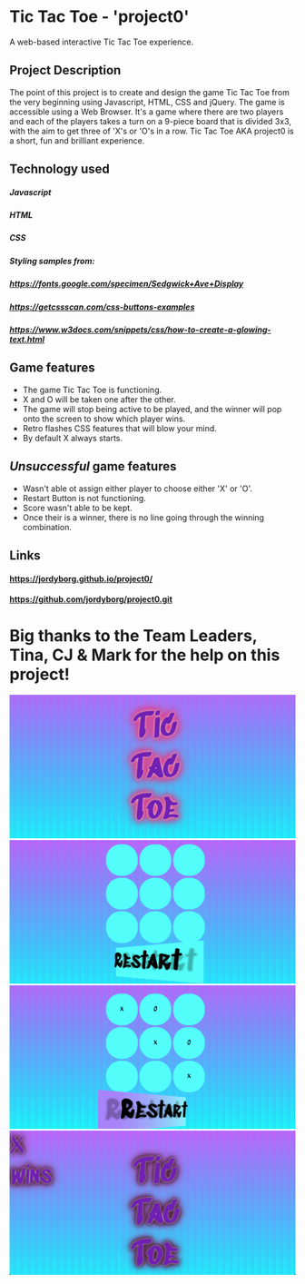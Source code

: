 # Tic Tac Toe - 'project0'

A web-based interactive Tic Tac Toe experience.

## Project Description

The point of this project is to create and design the game Tic Tac Toe from the very beginning using Javascript, HTML, CSS and jQuery. 
The game is accessible using a Web Browser.
It's a game where there are two players and each of the players takes a turn on a 9-piece board that is divided 3x3, with the aim to get three of 'X's or 'O's in a row. Tic Tac Toe AKA project0 is a short, fun and brilliant experience.

## Technology used

##### Javascript
##### HTML
##### CSS
##### Styling samples from:
##### https://fonts.google.com/specimen/Sedgwick+Ave+Display
##### https://getcssscan.com/css-buttons-examples
##### https://www.w3docs.com/snippets/css/how-to-create-a-glowing-text.html

## Game features

- The game Tic Tac Toe is functioning.
- X and O will be taken one after the other. 
- The game will stop being active to be played, and the winner will pop onto the screen to show which player wins.
- Retro flashes CSS features that will blow your mind. 
- By default X always starts.

## ___Unsuccessful___ game features

- Wasn't able ot assign either player to choose either 'X' or 'O'.
- Restart Button is not functioning. 
- Score wasn't able to be kept.
- Once their is a winner, there is no line going through the winning combination.

## Links

#### https://jordyborg.github.io/project0/
#### https://github.com/jordyborg/project0.git

# Big thanks to the Team Leaders, Tina, CJ & Mark for the help on this project! 

![1](images/1.png) 
![2](images/2.png) 
![3](images/3.png) 
![4](images/4.png)